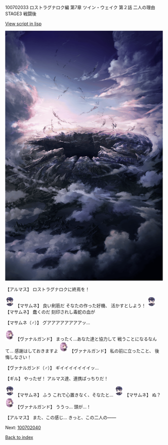 100702033 ロストラグナロク編 第7章 ツイン・ウェイク 第２話 二人の理由 STAGE3 戦闘後

[View script in lisp](../scripts/100702033.txt)

![101_hole.png](../images/backgrounds/101_hole.png)

【アルマス】
ロストラグナロクに終焉を！

<img src="../images/units/3100111.png" alt="3100111.png" height="34"/>
【マサムネ】
良い剣筋だ
そなたの作った好機、
活かすとしよう！

<img src="../images/units/3100111.png" alt="3100111.png" height="34"/>
【マサムネ】
蠢くのだ
刻印されし毒蛇の血が

【マサムネ（♂）】
グアアアアアアアアッ…

<img src="../images/units/3601111.png" alt="3601111.png" height="34"/>
【ヴァナルガンド】
まったく…あなた達と協力して
戦うことになるなんて…
感謝はしておきますよ

<img src="../images/units/3601111.png" alt="3601111.png" height="34"/>
【ヴァナルガンド】
私の前に立ったこと、
後悔しなさい！

【ヴァナルガンド（♂）】
ギイイイイイイイッ…

【ギル】
やったぜ！
アルマス達、連携ばっちりだ！

<img src="../images/units/3100111.png" alt="3100111.png" height="34"/>
【マサムネ】
ふう
これで心置きなく、そなたと…

<img src="../images/units/3100111.png" alt="3100111.png" height="34"/>
【マサムネ】
ぬ？

<img src="../images/units/3601111.png" alt="3601111.png" height="34"/>
【ヴァナルガンド】
ううっ…
頭が…！

【アルマス】
また、この感じ…
きっと、この二人の――


Next: [100702040](100702040.md)

[Back to index](index.md)
